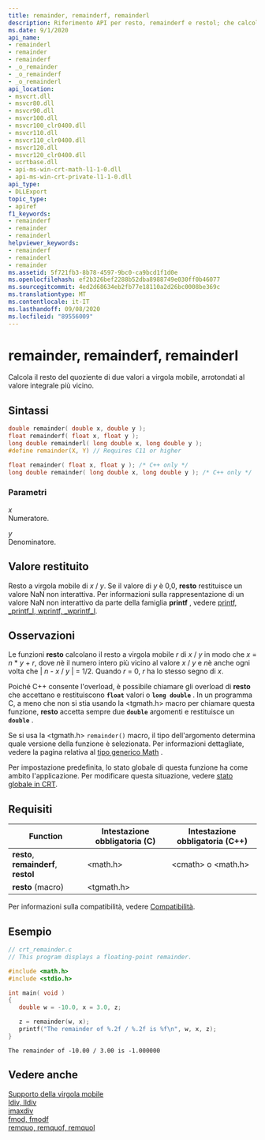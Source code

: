 ```yaml
---
title: remainder, remainderf, remainderl
description: Riferimento API per resto, remainderf e restol; che calcola il resto del quoziente di due valori a virgola mobile, arrotondato al valore integrale più vicino.
ms.date: 9/1/2020
api_name:
- remainderl
- remainder
- remainderf
- _o_remainder
- _o_remainderf
- _o_remainderl
api_location:
- msvcrt.dll
- msvcr80.dll
- msvcr90.dll
- msvcr100.dll
- msvcr100_clr0400.dll
- msvcr110.dll
- msvcr110_clr0400.dll
- msvcr120.dll
- msvcr120_clr0400.dll
- ucrtbase.dll
- api-ms-win-crt-math-l1-1-0.dll
- api-ms-win-crt-private-l1-1-0.dll
api_type:
- DLLExport
topic_type:
- apiref
f1_keywords:
- remainderf
- remainder
- remainderl
helpviewer_keywords:
- remainderf
- remainderl
- remainder
ms.assetid: 5f721fb3-8b78-4597-9bc0-ca9bcd1f1d0e
ms.openlocfilehash: ef2b326bef2288b52dba8988749e030ff0b46077
ms.sourcegitcommit: 4ed2d68634eb2fb77e18110a2d26bc0008be369c
ms.translationtype: MT
ms.contentlocale: it-IT
ms.lasthandoff: 09/08/2020
ms.locfileid: "89556009"
---
```

# <a name="remainder-remainderf-remainderl"></a>remainder, remainderf, remainderl

Calcola il resto del quoziente di due valori a virgola mobile, arrotondati al valore integrale più vicino.

## <a name="syntax"></a>Sintassi

```C
double remainder( double x, double y );
float remainderf( float x, float y );
long double remainderl( long double x, long double y );
#define remainder(X, Y) // Requires C11 or higher

float remainder( float x, float y ); /* C++ only */
long double remainder( long double x, long double y ); /* C++ only */
```

### <a name="parameters"></a>Parametri

*x*\
Numeratore.

*y*\
Denominatore.

## <a name="return-value"></a>Valore restituito

Resto a virgola mobile di *x*  /  *y*. Se il valore di *y* è 0,0, **resto** restituisce un valore NaN non interattiva. Per informazioni sulla rappresentazione di un valore NaN non interattivo da parte della famiglia **printf** , vedere [printf, _printf_l, wprintf, _wprintf_l](printf-printf-l-wprintf-wprintf-l.md).

## <a name="remarks"></a>Osservazioni

Le funzioni **resto** calcolano il resto a virgola mobile *r* di *x*  /  *y* in modo che *x*  =  *n* \* *y*  +  *r*, dove *n*è il numero intero più vicino al valore *x*  /  *y* e *n*è anche ogni volta che &#124; *n*  -  *x*  /  *y* &#124; = 1/2. Quando *r* = 0, *r* ha lo stesso segno di *x*.

Poiché C++ consente l'overload, è possibile chiamare gli overload di **resto** che accettano e restituiscono **`float`** valori o **`long double`** . In un programma C, a meno che non si stia usando la \<tgmath.h> macro per chiamare questa funzione, **resto** accetta sempre due **`double`** argomenti e restituisce un **`double`** .

Se si usa la \<tgmath.h> `remainder()` macro, il tipo dell'argomento determina quale versione della funzione è selezionata. Per informazioni dettagliate, vedere la pagina relativa al [tipo generico Math](../../c-runtime-library/tgmath.md) .

Per impostazione predefinita, lo stato globale di questa funzione ha come ambito l'applicazione. Per modificare questa situazione, vedere [stato globale in CRT](../global-state.md).

## <a name="requirements"></a>Requisiti

|Function|Intestazione obbligatoria (C)|Intestazione obbligatoria (C++)|
|--------------|---------------------|-|
|**resto**, **remainderf**, **restol**|\<math.h>|\<cmath> o \<math.h>|
|**resto** (macro) | \<tgmath.h> ||

Per informazioni sulla compatibilità, vedere [Compatibilità](../../c-runtime-library/compatibility.md).

## <a name="example"></a>Esempio

```C
// crt_remainder.c
// This program displays a floating-point remainder.

#include <math.h>
#include <stdio.h>

int main( void )
{
   double w = -10.0, x = 3.0, z;

   z = remainder(w, x);
   printf("The remainder of %.2f / %.2f is %f\n", w, x, z);
}
```

```Output
The remainder of -10.00 / 3.00 is -1.000000
```

## <a name="see-also"></a>Vedere anche

[Supporto della virgola mobile](../../c-runtime-library/floating-point-support.md)\
[ldiv, lldiv](ldiv-lldiv.md)\
[imaxdiv](imaxdiv.md)\
[fmod, fmodf](fmod-fmodf.md)\
[remquo, remquof, remquol](remquo-remquof-remquol.md)
